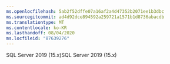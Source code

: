 ```yaml
---
ms.openlocfilehash: 5ab2f52dffe07a16af2a4d47352b2071ee1b3dbc
ms.sourcegitcommit: ad4d92dce894592a259721a1571b1d8736abacdb
ms.translationtype: MT
ms.contentlocale: ko-KR
ms.lasthandoff: 08/04/2020
ms.locfileid: "87639276"
---
```

 <span data-ttu-id="8a649-101">SQL Server 2019 (15.x)</span><span class="sxs-lookup"><span data-stu-id="8a649-101">SQL Server 2019 (15.x)</span></span> 
